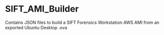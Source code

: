 # SIFT_AMI_Builder
Contains JSON files to build a SIFT Forensics Workstation AWS AMI from an exported Ubuntu Desktop .ova
